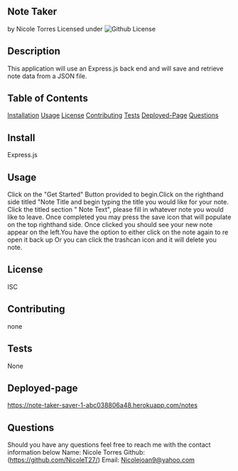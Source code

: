 ## Note Taker
by Nicole Torres
Licensed under 
![Github License](https://img.shields.io/badge/License-ISC-blue.svg)
## Description
This application will use an Express.js back end and will save and retrieve note data from a JSON file.
## Table of Contents
[Installation](#install)
[Usage](#usage)
[License](#license)
[Contributing](#contributing)
[Tests](#tests)
[Deployed-Page](#Deployed-Page)
[Questions](#questions)
## Install
Express.js
## Usage
Click on the "Get Started" Button provided to begin.Click on the righthand side titled "Note Title and begin typing the title you would like for your note. 
Click the titled section " Note Text", please fill in whatever note you would like to leave. 
Once completed you may press the save icon that will populate on the top righthand side. 
Once clicked you should see your new note appear on the left.You have the option to either click on the note again to re open it back up Or you can click the trashcan icon and it will delete you note. 
## License
ISC
## Contributing
none
## Tests
None
## Deployed-page 
https://note-taker-saver-1-abc038806a48.herokuapp.com/notes
## Questions 
Should you have any questions feel free to reach me with the contact information below
Name: Nicole Torres
Github: (https://github.com/NicoleT27/)
Email: Nicolejoan9@yahoo.com
